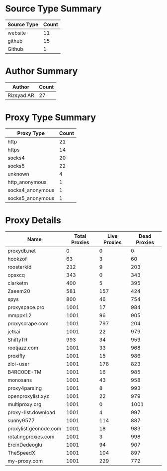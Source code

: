 # Source Type Summary

| Source Type | Count |
|-------------|-------|
| website | 11 |
| github | 15 |
| Github | 1 |


# Author Summary

| Author | Count |
|--------|-------|
| Rizsyad AR | 27 |


# Proxy Type Summary

| Proxy Type | Count |
|------------|-------|
| http | 21 |
| https | 14 |
| socks4 | 20 |
| socks5 | 22 |
| unknown | 4 |
| http_anonymous | 1 |
| socks4_anonymous | 1 |
| socks5_anonymous | 1 |


# Proxy Details

| Name | Total Proxies | Live Proxies | Dead Proxies |
|------|---------------|--------------|---------------|
| proxydb.net | 0 | 0 | 0 |
| hookzof | 63 | 3 | 60 |
| roosterkid | 212 | 9 | 203 |
| opsxcq | 343 | 0 | 343 |
| clarketm | 400 | 5 | 395 |
| Zaeem20 | 581 | 157 | 424 |
| spys | 800 | 46 | 754 |
| proxyspace.pro | 1001 | 17 | 984 |
| mmppx12 | 1001 | 96 | 905 |
| proxyscrape.com | 1001 | 797 | 204 |
| jetkai | 1001 | 22 | 979 |
| ShiftyTR | 993 | 34 | 959 |
| rootjazz.com | 1001 | 33 | 968 |
| proxifly | 1001 | 15 | 986 |
| zloi-user | 1001 | 178 | 823 |
| B4RC0DE-TM | 1001 | 16 | 985 |
| monosans | 1001 | 43 | 958 |
| proxy4parsing | 1001 | 8 | 993 |
| openproxylist.xyz | 1001 | 22 | 979 |
| multiproxy.org | 1001 | 0 | 1001 |
| proxy-list.download | 1001 | 4 | 997 |
| sunny9577 | 1001 | 114 | 887 |
| proxylist.geonode.com | 1001 | 18 | 983 |
| rotatingproxies.com | 1001 | 3 | 998 |
| ErcinDedeoglu | 1001 | 94 | 907 |
| TheSpeedX | 1001 | 104 | 897 |
| my-proxy.com | 1001 | 229 | 772 |
